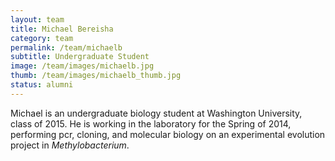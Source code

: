 ```yaml
---
layout: team
title: Michael Bereisha
category: team
permalink: /team/michaelb
subtitle: Undergraduate Student
image: /team/images/michaelb.jpg
thumb: /team/images/michaelb_thumb.jpg
status: alumni
---
```


Michael is an undergraduate biology student at Washington University, class of 2015. He is working in the laboratory for the Spring of 2014, performing pcr, cloning, and molecular biology on an experimental evolution project in *Methylobacterium*.